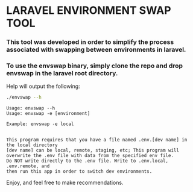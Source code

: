 # LARAVEL ENVIRONMENT SWAP TOOL

### This tool was developed in order to simplify the process associated with swapping between environments in laravel.

### To use the envswap binary, simply clone the repo and drop envswap in the laravel root directory.

Help will output the following:
````bash
./envswap --h
````
````text
Usage: envswap --h
Usage: envswap -e [environment]

Example: envswap -e local


This program requires that you have a file named .env.[dev name] in the local directory
[dev name] can be local, remote, staging, etc; This program will overwrite the .env file with data from the specified env file.
Do NOT write directly to the .env file. Write to .env.local, .env.remote, and
then run this app in order to switch dev environments.
````

Enjoy, and feel free to make recommendations.